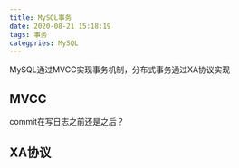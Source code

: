```yaml
---
title: MySQL事务
date: 2020-08-21 15:18:19
tags: 事务
categpries: MySQL
---
```

MySQL通过MVCC实现事务机制，分布式事务通过XA协议实现

<!-- more -->
## MVCC

commit在写日志之前还是之后？




## XA协议